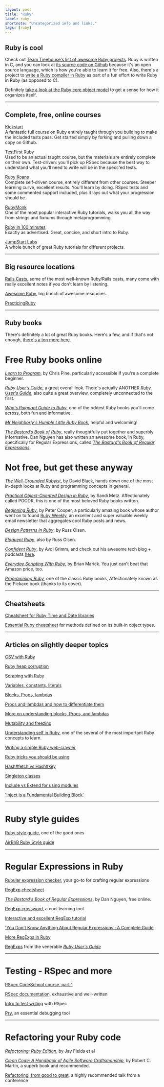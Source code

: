```yaml
---
layout: post
title: "Ruby"
label: ruby
shortnote: "Uncategorized info and links."
tags: [ruby]
---
```


## Ruby is cool

Check out [Team Treehouse's list of awesome Ruby projects](http://blog.teamtreehouse.com/coolest-ruby-projects-ever  ). Ruby is written in C, and you can look at [its source code on Github](https://github.com/ruby/ruby/  ) because it's an open source language, which is how you're able to learn it for free. Also, there's a project to
[write a Ruby compiler in Ruby]( http://hokstad.com/compiler) as part of a fun effort to write Ruby in Ruby (as opposed to C).

Definitely [take a look at the Ruby core object model](https://www.gliffy.com/go/publish/5152080) to get a sense for how it organizes itself.

<hr>

## Complete, free, online courses  
[Kickstart](https://github.com/JoshCheek/ruby-kickstart)  
A fantastic full course on Ruby entirely taught through you building to make the included tests pass. Get started simply by forking and pulling down a copy on Github.  

[TestFirst Ruby](https://github.com/appacademy/test-first-ruby)  
Used to be an actual taught course, but the materials are entirely complete on their own. Test-driven: you'll pick up RSpec because the best way to understand what you'll need to write will be in the specc'ed tests.

[Ruby Koans](http://rubykoans.com/)  
Complete self-driven course, entirely different from other courses. Steeper learning curve, excellent results. You'll learn by doing. RSpec tests and some commented support included, plus it lays out what your progression should be.

[RubyMonk](https://rubymonk.com/)  
One of the most popular interactive Ruby tutorials, walks you all the way from strings and fixnums through metaprogramming.

[Ruby in 100 minutes](http://tutorials.jumpstartlab.com/projects/ruby_in_100_minutes.html)  
Exactly as advertised. Great, concise, and short intro to Ruby.

[JumpStart Labs](http://tutorials.jumpstartlab.com/)  
A whole bunch of great Ruby tutorials for different projects.

<hr>

## Big resource locations
[Rails Casts](http://www.grok-interactive.com/podcast/ ), some of the most well-known Ruby/Rails casts, many come with really excellent notes if you don't learn by listening.  

[Awesome Ruby](http://awesome-ruby.com/?utm_source=rubyweekly&utm_medium=email  ), big bunch of awesome resources.  

[PracticingRuby](https://www.practicingruby.com/)

<hr>

## Ruby books
There's definitely a lot of great Ruby books. Here's a few, and if that's not enough, [there's a ton more here](http://blog.ozim.eu/2016/04/29/books-every-ruby-slash-rails-dev-should-read).  

# Free Ruby books online
*[Learn to Program](https://pine.fm/LearnToProgram/)*, by Chris Pine, particularly accessible if you're a complete beginner.

*[Ruby User’s Guide](http://ruby-doc.org/docs/ruby-doc-bundle/UsersGuide/rg/index.html)*, a great overall look. There's actually ANOTHER *[Ruby User's Guide](http://www.rubyist.net/~slagell/ruby/index.html)*, also quite a great overview, completely unconnected to the first.

*[Why's Poignant Guide to Ruby](http://poignant.guide/)*, one of the oddest Ruby books you'll come across, both fun and informative.

*[Mr Neighborly's Humble Little Ruby Book](http://www.humblelittlerubybook.com/)*, helpful and welcoming!

*[The Bastard’s Book of Ruby](http://ruby.bastardsbook.com/toc/)*, really thoughtfully put together and superbly informative. Dan Nguyen has also written an awesome book, in Ruby, specifically for Regular Expressions, called *[The Bastard's Book of Regular Expressions](http://regex.bastardsbook.com/)*.

# Not free, but get these anyway  
*[The Well-Grounded Rubyist](https://www.amazon.com/Well-Grounded-Rubyist-David-Black/dp/1933988657)*, by David Black, hands down one of the most in-depth looks at Ruby and programming concepts in general.

*[Practical Object-Oriented Design in Ruby](http://www.poodr.com/)*, by Sandi Metz. Affectionately called POODR, this is one of the most beloved Ruby books written.

*[Beginning Ruby](https://www.amazon.com/Beginning-Ruby-Novice-Professional-Experts/dp/1430223634)*, by Peter Cooper, a particularly amazing book whose author went on to found [Ruby Weekly](http://rubyweekly.com/), an excellent and super valuable weekly email newsletter that aggregates cool Ruby posts and news.

*[Design Patterns in Ruby](https://www.amazon.com/Design-Patterns-Ruby-Russ-Olsen/dp/0321490452)*, by Russ Olsen.

*[Eloquent Ruby](https://www.amazon.com/Eloquent-Ruby-Addison-Wesley-Professional/dp/0321584104)*, also by Russ Olsen.

*[Confident Ruby](https://www.amazon.com/Confident-Ruby-Patterns-Joyful-Coding-ebook/dp/B00ETE0D2S)*, by Avdi Grimm, and check out his awesome tech blog + podcasts [here](http://www.virtuouscode.com/).

*[Everyday Scripting With Ruby](https://www.amazon.com/Everyday-Scripting-Ruby-Teams-Testers/dp/0977616614)*, by Brian Marick. You just can't beat that Amazon price, too.

*[Programming Ruby](http://ruby-doc.com/docs/ProgrammingRuby/)*, one of the classic Ruby books, Affectionately known as the Pickaxe book (thanks to its cover).  

<hr>

## Cheatsheets

[Cheatsheet for Ruby Time and Date libraries](http://idiosyncratic-ruby.com/57-what-the-time.html)

[Essential Ruby cheatsheet](http://overapi.com/ruby) for methods defined on its built-in object types.

<hr>

## Articles on slightly deeper topics

[CSV with Ruby](https://blog.udemy.com/ruby-csv/)  

[Ruby heap corruption](http://webuild.envato.com/blog/tracking-down-ruby-heap-corruption/)  

[Scraping with Ruby](https://learnetto.com/blog/the-beginner-s-guide-scraping-in-ruby-cheat-sheet)  

[Variables, constants, literals](http://www.tutorialspoint.com/ruby/ruby_variables.ht)

[Blocks, Props, lambdas](http://awaxman11.github.io/blog/2013/08/05/what-is-the-difference-between-a-block/)  

[Procs and lambdas and how to differentiate them](http://www.skorks.com/2010/05/ruby-procs-and-lambdas-and-the-difference-between-them/)

[More on understanding blocks, Procs, and lambdas](http://www.reactive.io/tips/2008/12/21/understanding-ruby-blocks-procs-and-lambdas/)

[Mutability and freezing](http://www.blackbytes.info/2016/01/ruby-mutability/)

[Understanding self in Ruby](http://blog.honeybadger.io/ruby-self-cheat-sheet/?utm_source=rubyweekly&utm_medium=email), one of the several of the most important Ruby concepts to learn.  

[Writing a simple Ruby web-crawler](https://rossta.net/blog/how-to-write-a-simple-web-crawler-in-ruby-revisited.html)

[Ruby tricks you should be using](http://www.rubyinside.com/21-ruby-tricks-902.html?platform=hootsuite)

[Hash#fetch vs Hash#key](http://devblog.avdi.org/2009/03/16/go-fetch/)

[Singleton classes](http://www.devalot.com/articles/2008/09/ruby-singleton)

[Include vs Extend for using modules](http://www.railstips.org/blog/archives/2009/05/15/include-vs-extend-in-ruby/)

['Inject is a Fundamental Building Block'](http://renderedtext.com/blog/2016/02/18/inject-is-a-fundamental-building-block/)

<hr>

# Ruby style guides
[Ruby style guide](https://github.com/bbatsov/ruby-style-guide), one of the good ones  

[AirBnB Ruby Style guide](https://github.com/airbnb/ruby)  

<hr>

# Regular Expressions in Ruby

[Rubular expression checker](http://www.rubular.com/), your go-to for crafting regular expressions

[RegExp cheatsheet](http://overapi.com/regex)

*[The Bastard's Book of Regular Expressions](http://regex.bastardsbook.com/)*, by Dan Nguyen, free online.

[RegExp crossword](https://regexcrossword.com/), a cool learning tool

[Interactive and excellent RegExp tutorial](http://regexone.com/)

['You Don't Know Anything About Regular Expressions': A Complete Guide](http://code.tutsplus.com/tutorials/you-dont-know-anything-about-regular-expressions--net-7869)

[More RegExps in Ruby](https://medium.com/@leighsn/verbal-expressions-in-ruby-fb8a912221e2#.79j0zoodn)

[RegExps](http://www.rubyist.net/~slagell/ruby/regexp.html) from the venerable *[Ruby User's Guide](http://www.rubyist.net/~slagell/ruby/index.html)*

<hr>

# Testing - RSpec and more
[RSpec CodeSchool course, part 1](http://rspec.codeschool.com/levels/1)  

[RSpec documentation](https://www.relishapp.com/rspec/rspec-expectations/docs/built-in-matchers), exhaustive and well-written  

[Intro to test writing](http://pragmaticstudio.com/blog/2005/3/18/ruby-learning-test-1-are-you-there-world) with RSpec  

[Pry](http://pryrepl.org/), an essential debugging tool

<hr>

# Refactoring your Ruby code
*[Refactoring: Ruby Edition](https://www.amazon.com/Refactoring-Ruby-Addison-Wesley-Professional/dp/0321984137)*, by Jay Fields et al  

*[Clean Code: A Handbook of Agile Software Craftsmanship](https://www.amazon.com/Clean-Code-Handbook-Software-Craftsmanship/dp/0132350882)*, by Robert C. Martin, a superb book and recommended.   

[Refactoring, from good to great](https://www.youtube.com/watch?v=DC-pQPq0acs), a highly recommended talk from a conference
